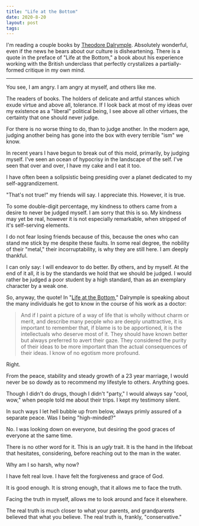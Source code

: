 ```yaml
---
title: "Life at the Bottom"
date: 2020-8-20
layout: post
tags:
---
```


I'm reading a couple books by [Theodore Dalrymple](https://en.wikipedia.org/wiki/Theodore_Dalrymple). Absolutely wonderful, even if the
news he bears about our culture is disheartening. There is a quote in the preface of
"Life at the Bottom," a book about his experience working with the British underclass
that perfectly crystalizes a partially-formed critique in my own mind.

----

You see, I am angry. I am angry at myself, and others like me.

The readers of books. The holders of delicate and artful stances which exude virtue
and above all, tolerance. If I look back at most of my ideas over my existence as a
"liberal" political being, I see above all other virtues, the certainty that one
should never judge.

For there is no worse thing to do, than to judge another. In the modern age, judging
another being has gone into the box with every terrible "ism" we know.

In recent years I have begun to break out of this mold, primarily, by judging myself.
I've seen an ocean of hypocrisy in the landscape of the self. I've seen that over
and over, I have my cake and I eat it too.

I have often been a solipsistic being presiding over a planet dedicated to my
self-aggrandizement.

"That's not true!" my friends will say. I appreciate this. However, it is true.

To some double-digit percentage, my kindness to others came from a desire to never
be judged myself. I am sorry that this is so. My kindness may yet be real, however
it is not especially remarkable, when stripped of it's self-serving elements.

I do not fear losing friends because of this, because the ones who can stand me
stick by me despite these faults. In some real degree, the nobility of their "metal,"
their incorruptability, is why they are still here. I am deeply thankful.

I can only say: I will endeavor to do better. By others, and by myself. At the end
of it all, it is by the standards we hold  that we should be judged. I would rather
be judged a poor student by a high standard, than as an exemplary character by a
weak one.

So, anyway, the quote! In "[Life at the Bottom](https://www.amazon.com/Life-At-Bottom-Theodore-Dalrymple-ebook/dp/B0047Y0FN2/ref=sr_1_1?crid=26RLWS36YVGDQ&dchild=1&keywords=life+at+the+bottom+by+theodore+dalrymple&qid=1597943684&s=digital-text&sprefix=life+at+the+bottom%2Caps%2C263&sr=1-1)," Dalrymple is speaking about the many individuals
he got to know in the course of his work as a doctor:


> And if I paint a picture of a way of life that is wholly without charm or
> merit, and describe many people who are deeply unattractive, it is important
> to remember that, if blame is to be apportioned, it is the intellectuals who
> deserve most of it. They should have known better but always preferred to
> avert their gaze. They considered the purity of their ideas to be more
> important than the actual consequences of their ideas. I know of no
> egotism more profound.


Right.

From the peace, stability and steady growth of a 23 year marriage, I would never be so
dowdy as to recommend my lifestyle to others. Anything goes.

Though I didn't do drugs, though I didn't "party," I would always say "cool, wow,"
when people told me about their trips. I kept my testimony silent.

In such ways I let hell bubble up from below, always primly assured of a separate
peace. Was I being "high-minded?"

No. I was looking down on everyone, but desiring the good graces of everyone at the
same time.

There is no other word for it. This is an *ugly* trait. It is the hand in the lifeboat
that hesitates, considering, before reaching out to the man in the water.

Why am I so harsh, why now?

I have felt real love. I have felt the forgiveness and grace of God.

It is good enough. It is strong enough, that it allows me to face the truth.

Facing the truth in myself, allows me to look around and face it elsewhere.

The real truth is much closer to what your parents, and grandparents believed that
what you believe. The real truth is, frankly, "conservative."

